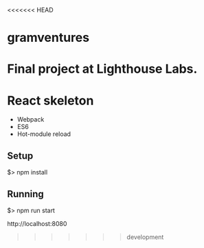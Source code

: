 <<<<<<< HEAD
# gramventures
Final project at Lighthouse Labs. 
=======
# React skeleton

* Webpack
* ES6
* Hot-module reload

## Setup

$> npm install

## Running

$> npm run start

http://localhost:8080
>>>>>>> development
